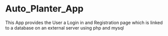 # Auto_Planter_App

This App provides the User a Login in and Registration page which is linked to a database on an external server using php and mysql
